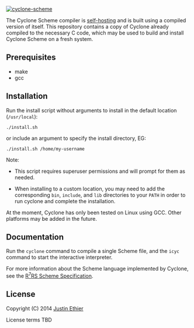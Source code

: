 [<img src="https://raw.githubusercontent.com/justinethier/cyclone/master/docs/images/cyclone-logo-03-header.png" alt="cyclone-scheme">](http://github.com/justinethier/cyclone)

The Cyclone Scheme compiler is [self-hosting](https://en.wikipedia.org/wiki/Self-hosting) and is built using a compiled version of itself. This repository contains a copy of Cyclone already compiled to the necessary C code, which may be used to build and install Cyclone Scheme on a fresh system.

Prerequisites
-------------

- make
- gcc

Installation
------------

Run the install script without arguments to install in the default location (`/usr/local`):

    ./install.sh  

 or include an argument to specify the install directory, EG:

    ./install.sh /home/my-username

Note:

- This script requires superuser permissions and will prompt for them as needed.

- When installing to a custom location, you may need to add the corresponding `bin`, `include`, and `lib` directories to your `PATH` in order to run cyclone and complete the installation.

At the moment, Cyclone has only been tested on Linux using GCC. Other platforms may be added in the future.

Documentation
-------------
Run the `cyclone` command to compile a single Scheme file, and the `icyc` command to start the interactive interpreter.

For more information about the Scheme language implemented by Cyclone, see the [R<sup>7</sup>RS Scheme Specification](http://trac.sacrideo.us/wg/wiki).

License
-------
Copyright (C) 2014 [Justin Ethier](http://github.com/justinethier)

License terms TBD
